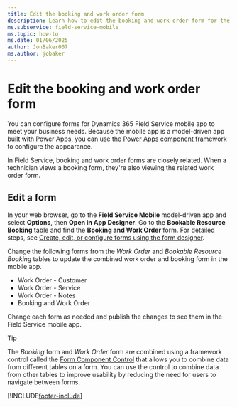 ```yaml
---
title: Edit the booking and work order form
description: Learn how to edit the booking and work order form for the Dynamics 365 Field Service mobile app.
ms.subservice: field-service-mobile
ms.topic: how-to
ms.date: 01/06/2025
author: JonBaker007
ms.author: jobaker
---
```


<!-- Note: the style guide says not to use an acronym for Power Apps component framework. After first use, it's OK to say "framework". -->

# Edit the booking and work order form

You can configure forms for Dynamics 365 Field Service mobile app to meet your business needs. Because the mobile app is a model-driven app built with Power Apps, you can use the [Power Apps component framework](/power-apps/developer/component-framework/overview) to configure the appearance.

In Field Service, booking and work order forms are closely related. When a technician views a booking form, they're also viewing the related work order form.

## Edit a form

In your web browser, go to the **Field Service Mobile** model-driven app and select **Options**, then **Open in App Designer**. Go to the **Bookable Resource Booking** table and find the **Booking and Work Order** form. For detailed steps, see [Create, edit, or configure forms using the form designer](/powerapps/maker/model-driven-apps/create-and-edit-forms).

Change the following forms from the *Work Order* and *Bookable Resource Booking* tables to update the combined work order and booking form in the mobile app.

- Work Order - Customer
- Work Order - Service
- Work Order - Notes
- Booking and Work Order

Change each form as needed and publish the changes to see them in the Field Service mobile app.

> [!TIP]
> The *Booking* form and *Work Order* form are combined using a framework control called the [Form Component Control](/powerapps/maker/model-driven-apps/form-component-control) that allows you to combine data from different tables on a form. You can use the control to combine data from other tables to improve usability by reducing the need for users to navigate between forms.

[!INCLUDE[footer-include](../../includes/footer-banner.md)]
